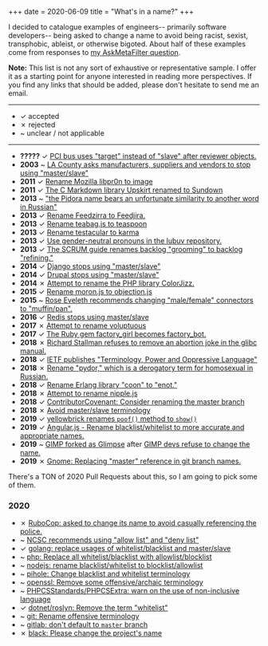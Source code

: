 +++
date = 2020-06-09
title = "What's in a name?"
+++

I decided to catalogue examples of engineers-- primarily software developers--
being asked to change a name to avoid being racist, sexist, transphobic,
ableist, or otherwise bigoted.  About half of these examples come from
responses to [my AskMetaFilter question][ask_mefi].

<!-- more -->

**Note:** This list is not any sort of exhaustive or representative sample. I
offer it as a starting point for anyone interested in reading more
perspectives. If you find any links that should be added, please don't hesitate
to send me an email.

---
- ✓ accepted
- ✗ rejected
- ~ unclear / not applicable
---

- **?????** ✓ [PCI bus uses "target" instead of "slave" after reviewer objects.][pci_bus]
- **2003** ~ [LA County asks manufacturers, suppliers and vendors to stop using "master/slave"][la_county]
- **2011** ✓ [Rename Mozilla libpr0n to image][libpr0n]
- **2011** ✓ [The C Markdown library Upskirt renamed to Sundown][sundown]
- **2013** ~ ["the Pidora name bears an unfortunate similarity to another word in Russian"][pidora]
- **2013** ✓ [Rename Feedzirra to Feedjira.][feedjira]
- **2013** ✓ [Rename teabag.js to teaspoon][teaspoon]
- **2013** ✓ [Rename testacular to karma][karma]
- **2013** ✓ [Use gender-neutral pronouns in the lubuv repository.][lubuv]
- **2013** ✓ [The SCRUM guide renames backlog "grooming" to backlog "refining."][refining]
- **2014** ✓ [Django stops using "master/slave"][django]
- **2014** ✓ [Drupal stops using "master/slave"][drupal]
- **2014** ✗ [Attempt to rename the PHP library ColorJizz.][colorjizz]
- **2015** ✓ [Rename moron.js to objection.js][objectionjs]
- **2015** ~ [Rose Eveleth recommends changing "male/female" connectors to "muffin/pan".][muffinpan]
- **2016** ✓ [Redis stops using master/slave][redis]
- **2017** ✗ [Attempt to rename voluptuous][voluptuous]
- **2017** ✓ [The Ruby gem factory_girl becomes factory_bot.][factory_bot]
- **2018** ✗ [Richard Stallman refuses to remove an abortion joke in the glibc manual.][abortion_joke]
- **2018** ✓ [IETF publishes "Terminology, Power and Oppressive Language"][ietf]
- **2018** ✗ [Rename "pydor," which is a derogatory term for homosexual in Russian.][pydor]
- **2018** ✓ [Rename Erlang library "coon" to "enot."][enot]
- **2018** ✗ [Attempt to rename nipple.js][nipplejs]
- **2018** ✓ [ContributorCovenant: Consider renaming the master branch][contributor_covenant]
- **2018** ✗ [Avoid master/slave terminology][python]
- **2019** ✓ [yellowbrick renames `poof()` method to `show()`][yellowbrick]
- **2019** ✓ [Angular.js - Rename blacklist/whitelist to more accurate and appropriate names.][angularjs]
- **2019** ~ [GIMP forked as Glimpse][glimpse] after [GIMP devs refuse to change the name.][gimp]
- **2019** ✗ [Gnome: Replacing "master" reference in git branch names.][gnome]

There's a TON of 2020 Pull Requests about this, so I am going to pick some of
them.

### 2020

- ✗ [RuboCop: asked to change its name to avoid casually referencing the police.][rubocop]
- ~ [NCSC recommends using "allow list" and "deny list"][ncsc]
- ✓ [golang: replace usages of whitelist/blacklist and master/slave][golang]
- ~ [php: Replace all whitelist/blacklist with allowlist/blocklist][php]
- ~ [nodejs: rename blacklist/whitelist to blocklist/allowlist ][nodejs]
- ~ [pihole: Change blacklist and whitelist terminology][pihole]
- ~ [openssl: Remove some offensive/archaic terminology][openssl]
- ~ [PHPCSStandards/PHPCSExtra: warn on the use of non-inclusive language][phpcsextra]
- ✓ [dotnet/roslyn: Remove the term "whitelist"][roslyn]
- ~ [git: Rename offensive terminology][git]
- ~ [gitlab: don't default to `master` branch][gitlab]
- ✗ [black: Please change the project's name][black]

[ask_mefi]: https://ask.metafilter.com/345497/Help-me-find-all-the-naming-controversies-in-programming

[pci_bus]: https://ask.metafilter.com/345497/Help-me-find-all-the-naming-controversies-in-programming#4948899
[la_county]: https://www.snopes.com/fact-check/masterslave/
[libpr0n]: https://bugzilla.mozilla.org/show_bug.cgi?id=66984
[sundown]: https://github.com/vmg/sundown/issues/36
[pidora]: https://wiki.cdot.senecacollege.ca/wiki/Pidora_Russian
[feedjira]: https://github.com/feedjira/feedjira/issues/135
[teaspoon]: https://github.com/jejacks0n/teaspoon/issues/40
[karma]: https://github.com/karma-runner/karma/issues/376
[lubuv]: https://github.com/joyent/libuv/pull/1015
[refining]: https://pm.stackexchange.com/a/24134
[django]: https://github.com/django/django/pull/2692
[drupal]: https://www.drupal.org/project/drupal/issues/2275877
[colorjizz]: https://github.com/mikeemoo/ColorJizz-PHP/issues/7
[objectionjs]: https://github.com/Vincit/objection.js/issues/10
[muffinpan]: https://www.lastwordonnothing.com/2015/11/27/a-modest-proposal-for-re-naming-connectors-and-fasteners/
[redis]: https://github.com/antirez/redis/issues/3185
[voluptuous]: https://github.com/alecthomas/voluptuous/issues/287
[factory_bot]: https://thoughtbot.com/blog/factory_bot
[abortion_joke]: https://lwn.net/Articles/770966/
[ietf]: https://tools.ietf.org/id/draft-knodel-terminology-00.html
[pydor]: https://github.com/dohnto/pydor/issues/5
[enot]: https://github.com/comtihon/enot/issues/59
[nipplejs]: https://github.com/yoannmoinet/nipplejs/issues/80
[contributor_covenant]: https://github.com/ContributorCovenant/contributor_covenant/issues/569
[python]: https://bugs.python.org/issue34605
[yellowbrick]: https://github.com/DistrictDataLabs/yellowbrick/releases/tag/v1.0.1
[angularjs]: https://github.com/angular/angular/pull/28529
[glimpse]: https://glimpse-editor.github.io/about/#what-is-wrong-with-the-gimp-name
[gimp]: https://web.archive.org/web/20190705135842/https://gitlab.gnome.org/GNOME/gimp/issues/3617
[gnome]: https://mail.gnome.org/archives/desktop-devel-list/2019-May/msg00050.html

[rubocop]: https://metaredux.com/posts/2020/06/08/the-rubocop-name-drama-redux.html
[golang]: https://go-review.googlesource.com/c/go/+/236857/
[php]: https://github.com/php/php-src/pull/5685
[ncsc]: https://www.ncsc.gov.uk/blog-post/terminology-its-not-black-and-white
[nodejs]: https://github.com/nodejs/node/pull/33813
[pihole]: https://discourse.pi-hole.net/t/change-blacklist-and-whitelist-terminology/31657/39
[sourcegraph]: https://github.com/sourcegraph/sourcegraph/issues/11389
[openssl]: https://github.com/openssl/openssl/pull/12089
[phpcsextra]: https://github.com/PHPCSStandards/PHPCSExtra/issues/59
[roslyn]: https://github.com/dotnet/roslyn/pull/3507
[git]: https://lore.kernel.org/git/CAOAHyQwyXC1Z3v7BZAC+Bq6JBaM7FvBenA-1fcqeDV==apdWDg@mail.gmail.com/
[gitlab]: https://gitlab.com/gitlab-org/gitlab/-/issues/220906
[black]: https://github.com/psf/black/issues/1363

<script>
  var items = document.getElementsByTagName("li");
  for (var i=0; i<items.length; i++) {
    items[i].innerHTML = items[i].innerHTML.replace("✓", "<span class=\"green-hl\">✓</span>");
    items[i].innerHTML = items[i].innerHTML.replace("✗", "<span class=\"red-hl\">✗</span>");
  }
</script>

<style>
  .green-hl { color: green; }
  .red-hl { color: red; }
</style>

